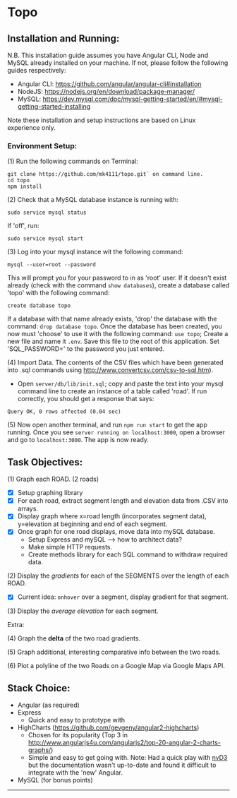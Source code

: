 # Topo

## Installation and Running:
N.B. This installation guide assumes you have Angular CLI, Node and MySQL already installed on your machine.
If not, please follow the following guides respectively:
- Angular CLI: https://github.com/angular/angular-cli#installation
- NodeJS: https://nodejs.org/en/download/package-manager/
- MySQL: https://dev.mysql.com/doc/mysql-getting-started/en/#mysql-getting-started-installing

Note these installation and setup instructions are based on Linux experience only.

### Environment Setup:
(1) Run the following commands on Terminal:
```shell
git clone https://github.com/mk4111/topo.git` on command line.
cd topo
npm install
```

(2) Check that a MySQL database instance is running with:
```shell
sudo service mysql status
```
If 'off', run:
```shell
sudo service mysql start
```

(3) Log into your mysql instance wit the following command:
```shell
mysql --user=root --password
```
This will prompt you for your password to in as 'root' user.
If it doesn't exist already (check with the command `show databases`), create a database called 'topo' with the following command:
```shell
create database topo
```
If a database with that name already exists, 'drop' the database with the command: `drop database topo`.
Once the database has been created, you now must 'choose' to use it with the following command: `use topo`;
Create a new file and name it `.env`. Save this file to the root of this application. Set 'SQL_PASSWORD=' to the password you just entered.


(4) Import Data. The contents of the CSV files which have been generated into .sql commands using http://www.convertcsv.com/csv-to-sql.htm).
- Open `server/db/lib/init.sql`; copy and paste the text into your mysql command line to create an instance of a table called 'road'. If run correctly, you should get a response that says:
```shell
Query OK, 0 rows affected (0.04 sec)
```
(5) Now open another terminal, and run `npm run start` to get the app running. Once you see `server running on localhost:3000`, open a browser and go to `localhost:3000`. The app is now ready.

## Task Objectives:
(1) Graph each ROAD. (2 roads)
  - [x] Setup graphing library
  - [x] For each road, extract segment length and elevation data from .CSV into arrays.
  - [x] Display graph where x=road length (incorporates segment data), y=elevation at beginning and end of each segment.
  - [x] Once graph for one road displays, move data into mySQL database.
    - Setup Express and mySQL --> how to architect data?
    - Make simple HTTP requests.
    - Create methods library for each SQL command to withdraw required data.

(2) Display the *gradients* for each of the SEGMENTS over the length of each ROAD.
  - [x] Current idea: `onhover` over a segment, display gradient for that segment.

(3) Display the *average elevation* for each segment.

Extra:

(4) Graph the **delta** of the two road gradients.

(5) Graph additional, interesting comparative info between the two roads.

(6) Plot a polyline of the two Roads on a Google Map via Google Maps API.

## Stack Choice:
- Angular (as required)
- Express
  - Quick and easy to prototype with
- HighCharts (https://github.com/gevgeny/angular2-highcharts)
  - Chosen for its popularity (Top 3 in http://www.angularjs4u.com/angularjs2/top-20-angular-2-charts-graphs/)
  - Simple and easy to get going with. Note: Had a quick play with [nvD3](https://github.com/krispo/angular-nvd3) but the documentation wasn't up-to-date and found it difficult to integrate with the 'new' Angular.
- MySQL (for bonus points)

***
